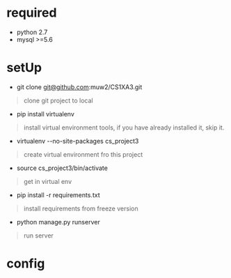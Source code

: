 # required
* python 2.7
* mysql >=5.6

# setUp

* git clone git@github.com:muw2/CS1XA3.git
> clone git project to local
* pip install virtualenv
> install virtual environment tools, if you have already installed it, skip it.
* virtualenv --no-site-packages cs_project3
> create virtual environment fro this project 
* source cs_project3/bin/activate
> get in virtual env
* pip install -r requirements.txt
> install requirements from freeze version
* python manage.py runserver
> run server 

# config


